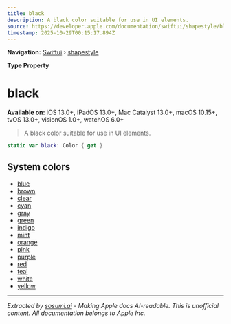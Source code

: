 ```yaml
---
title: black
description: A black color suitable for use in UI elements.
source: https://developer.apple.com/documentation/swiftui/shapestyle/black
timestamp: 2025-10-29T00:15:17.894Z
---
```


**Navigation:** [Swiftui](/documentation/swiftui) › [shapestyle](/documentation/swiftui/shapestyle)

**Type Property**

# black

**Available on:** iOS 13.0+, iPadOS 13.0+, Mac Catalyst 13.0+, macOS 10.15+, tvOS 13.0+, visionOS 1.0+, watchOS 6.0+

> A black color suitable for use in UI elements.

```swift
static var black: Color { get }
```

## System colors

- [blue](/documentation/swiftui/shapestyle/blue)
- [brown](/documentation/swiftui/shapestyle/brown)
- [clear](/documentation/swiftui/shapestyle/clear)
- [cyan](/documentation/swiftui/shapestyle/cyan)
- [gray](/documentation/swiftui/shapestyle/gray)
- [green](/documentation/swiftui/shapestyle/green)
- [indigo](/documentation/swiftui/shapestyle/indigo)
- [mint](/documentation/swiftui/shapestyle/mint)
- [orange](/documentation/swiftui/shapestyle/orange)
- [pink](/documentation/swiftui/shapestyle/pink)
- [purple](/documentation/swiftui/shapestyle/purple)
- [red](/documentation/swiftui/shapestyle/red)
- [teal](/documentation/swiftui/shapestyle/teal)
- [white](/documentation/swiftui/shapestyle/white)
- [yellow](/documentation/swiftui/shapestyle/yellow)

---

*Extracted by [sosumi.ai](https://sosumi.ai) - Making Apple docs AI-readable.*
*This is unofficial content. All documentation belongs to Apple Inc.*

